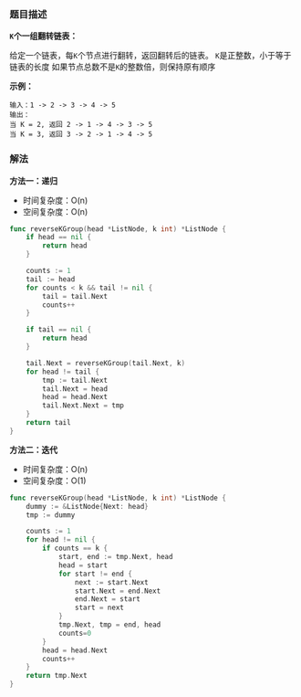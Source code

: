 ### 题目描述

**`K`个一组翻转链表：**

给定一个链表，每`K`个节点进行翻转，返回翻转后的链表。
`K`是正整数，小于等于链表的长度
如果节点总数不是`K`的整数倍，则保持原有顺序

**示例：**

```shell
输入：1 -> 2 -> 3 -> 4 -> 5
输出：
当 K = 2, 返回 2 -> 1 -> 4 -> 3 -> 5
当 K = 3, 返回 3 -> 2 -> 1 -> 4 -> 5
```

### 解法

**方法一：递归**

- 时间复杂度：O(n)
- 空间复杂度：O(n)

```go
func reverseKGroup(head *ListNode, k int) *ListNode {
	if head == nil {
		return head
	}

	counts := 1
	tail := head
	for counts < k && tail != nil {
		tail = tail.Next
		counts++
	}

	if tail == nil {
		return head
	}

	tail.Next = reverseKGroup(tail.Next, k)
	for head != tail {
		tmp := tail.Next
		tail.Next = head
		head = head.Next
		tail.Next.Next = tmp
	}
	return tail
}
```

**方法二：迭代**

- 时间复杂度：O(n)
- 空间复杂度：O(1)

```go
func reverseKGroup(head *ListNode, k int) *ListNode {
	dummy := &ListNode{Next: head}
	tmp := dummy

	counts := 1
	for head != nil {
		if counts == k {
			start, end := tmp.Next, head
			head = start
			for start != end {
				next := start.Next
				start.Next = end.Next
				end.Next = start
				start = next
			}
			tmp.Next, tmp = end, head
			counts=0
		}
		head = head.Next
		counts++
	}
	return tmp.Next
}
```